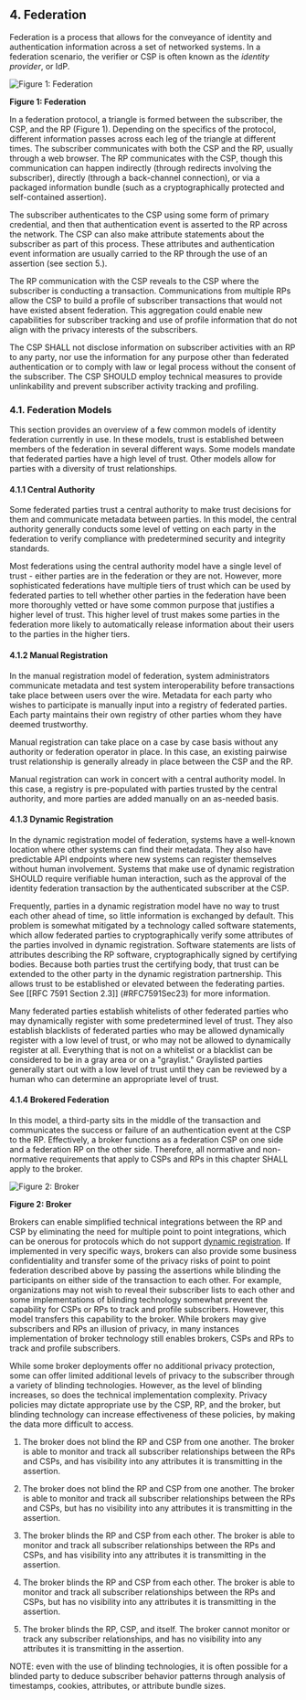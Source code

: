 <a name="sec4"></a>

## 4. Federation
Federation is a process that allows for the conveyance of identity and authentication information across a set of networked systems. In a federation scenario, the verifier or CSP is often known as the *identity provider*, or IdP.

![Figure 1: Federation](sp800-63c/media/federation.png)

**Figure 1: Federation**

In a federation protocol, a triangle is formed between the subscriber, the CSP, and the RP (Figure 1). Depending on the specifics of the protocol, different information passes across each leg of the triangle at different times. The subscriber communicates with both the CSP and the RP, usually through a web browser. The RP communicates with the CSP, though this communication can happen indirectly (through redirects involving the subscriber), directly (through a back-channel connection), or via a packaged information bundle (such as a cryptographically protected and self-contained assertion).

The subscriber authenticates to the CSP using some form of primary credential, and then that authentication event is asserted to the RP across the network. The CSP can also make attribute statements about the subscriber as part of this process. These attributes and authentication event information are usually carried to the RP through the use of an assertion (see section 5.).

The RP communication with the CSP reveals to the CSP where the subscriber is conducting a transaction. Communications from multiple RPs allow the CSP to build a profile of subscriber transactions that would not have existed absent federation. This aggregation could enable new capabilities for subscriber tracking and use of profile information that do not align with the privacy interests of the subscribers. 

The CSP SHALL not disclose information on subscriber activities with an RP to any party, nor use the 
information for any purpose other than federated authentication or to comply with law or legal process without the consent of the subscriber. The CSP SHOULD employ technical measures to provide unlinkability and prevent subscriber activity tracking and profiling.

### 4.1. Federation Models

This section provides an overview of a few common models of identity federation currently in use. In these models, trust is established between members of the federation in several different ways. Some models mandate that federated parties have a high level of trust. Other models allow for parties with a diversity of trust relationships.

#### 4.1.1 Central Authority

Some federated parties trust a central authority to make trust decisions for them and communicate metadata between parties. In this model, the central authority generally conducts some level of vetting on each party in the federation to verify compliance with predetermined security and integrity standards.

Most federations using the central authority model have a single level of trust - either parties are in the federation or they are not. However, more sophisticated federations have multiple tiers of trust which can be used by federated parties to tell whether other parties in the federation have been more thoroughly vetted or have some common purpose that justifies a higher level of trust. This higher level of trust makes some parties in the federation more likely to automatically release information about their users to the parties in the higher tiers.

#### 4.1.2 Manual Registration

In the manual registration model of federation, system administrators communicate metadata and test system interoperability before transactions take place between users over the wire. Metadata for each party who wishes to participate is manually input into a registry of federated parties. Each party maintains their own registry of other parties whom they have deemed trustworthy.

Manual registration can take place on a case by case basis without any authority or federation operator in place. In this case, an existing pairwise trust relationship is generally already in place between the CSP and the RP. 

Manual registration can work in concert with a central authority model. In this case, a registry is pre-populated with parties trusted by the central authority, and more parties are added manually on an as-needed basis.

#### <a name="dynamic-registration"></a> 4.1.3 Dynamic Registration

In the dynamic registration model of federation, systems have a well-known location where other systems can find their metadata. They also have predictable API endpoints where new systems can register themselves without human involvement. Systems that make use of dynamic registration SHOULD require verifiable human interaction, such as the approval of the identity federation transaction by the authenticated subscriber at the CSP. 

Frequently, parties in a dynamic registration model have no way to trust each other ahead of time, so little information is exchanged by default. This problem is somewhat mitigated by a technology called software statements, which allow federated parties to cryptographically verify some attributes of the parties involved in dynamic registration. Software statements are lists of attributes describing the RP software, cryptographically signed by certifying bodies. Because both parties trust the certifying body, that trust can be extended to the other party in the dynamic registration partnership.  This allows trust to be established or elevated between the federating parties. See [[RFC 7591 Section 2.3]] (#RFC7591Sec23) for more information.

Many federated parties establish whitelists of other federated parties who may dynamically register with some predetermined level of trust. They also establish blacklists of federated parties who may be allowed dynamically register with a low level of trust, or who may not be allowed to dynamically register at all. Everything that is not on a whitelist or a blacklist can be considered to be in a gray area or on a "graylist." Graylisted parties generally start out with a low level of trust until they can be reviewed by a human who can determine an appropriate level of trust. 

#### 4.1.4 Brokered Federation

In this model, a third-party sits in the middle of the transaction and communicates the success or failure of an authentication event at the CSP to the RP. Effectively, a broker functions as a federation CSP on one side and a federation RP on the other side. Therefore, all normative and non-normative requirements that apply to CSPs and RPs in this chapter SHALL apply to the broker.

![Figure 2: Broker](sp800-63c/media/broker.png)

**Figure 2: Broker**

 

Brokers can enable simplified technical integrations between the RP and CSP by eliminating the need for multiple point to point integrations, which can be onerous for protocols which do not support [dynamic registration](#dynamic-registration). If implemented in very specific ways, brokers can also provide some business confidentiality and transfer some of the privacy risks of point to point federation described above by passing the assertions while blinding the participants on either side of the transaction to each other. For example, organizations may not wish to reveal their subscriber lists to each other and some implementations of blinding technology somewhat prevent the capability for CSPs or RPs to track and profile subscribers. However, this model transfers this capability to the broker.  While brokers may give subscribers and RPs an illusion of privacy, in many instances implementation of broker technology still enables brokers, CSPs and RPs to track and profile subscribers.  

While some broker deployments offer no additional privacy protection, some can offer limited additional levels of privacy to the subscriber through a variety of blinding technologies.  However, as the level of blinding increases, so does the technical implementation complexity. Privacy policies may dictate appropriate use by the CSP, RP, and the broker,  but blinding technology can increase effectiveness of these policies, by making the data more difficult to access.

1. The broker does not blind the RP and CSP from one another. The broker is able to monitor and track all subscriber relationships between the RPs and CSPs, and has visibility into any attributes it is transmitting in the assertion.

1. The broker does not blind the RP and CSP from one another. The broker is able to monitor and track all subscriber relationships between the RPs and CSPs, but has no visibility into any attributes it is transmitting in the assertion.

1. The broker blinds the RP and CSP from each other. The broker is able to monitor and track all subscriber relationships between the RPs and CSPs, and has visibility into any attributes it is transmitting in the assertion.

1. The broker blinds the RP and CSP from each other. The broker is able to monitor and track all subscriber relationships between the RPs and CSPs, but has no visibility into any attributes it is transmitting in the assertion.

1. The broker blinds the RP, CSP, and itself. The broker cannot monitor or track any subscriber relationships, and has no visibility into any attributes it is transmitting in the assertion. 
 
NOTE: even with the use of blinding technologies, it is often possible for a blinded party to deduce subscriber behavior patterns through analysis of timestamps, cookies, attributes, or attribute bundle sizes.


